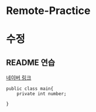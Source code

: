 # Remote-Practice
# 수정

## README 연습
[네이버 링크](https://www.naver.com)
```
public class main{
    private int number;

}
```

